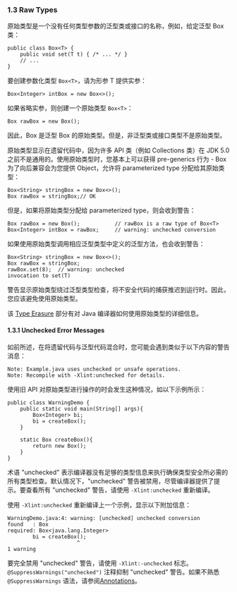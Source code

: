 ### 1.3 Raw Types
原始类型是一个没有任何类型参数的泛型类或接口的名称，例如，给定泛型 Box 类：

```
public class Box<T> {
    public void set(T t) { /* ... */ }
    // ...
}
```

要创建参数化类型 `Box<T>`，请为形参 T 提供实参：

```
Box<Integer> intBox = new Box<>();
```

如果省略实参，则创建一个原始类型 `Box<T>`：

```
Box rawBox = new Box();
```

因此，Box 是泛型 Box<T> 的原始类型。但是，非泛型类或接口类型不是原始类型。

原始类型显示在遗留代码中，因为许多 API 类（例如 Collections 类）在 JDK 5.0 之前不是通用的。使用原始类型时，您基本上可以获得 pre-generics 行为 - Box 为了向后兼容会为您提供 Object，允许将 parameterized type 分配给其原始类型：

```
Box<String> stringBox = new Box<>();
Box rawBox = stringBox;// OK
```
但是，如果将原始类型分配给 parameterized type，则会收到警告：

```
Box rawBox = new Box();           // rawBox is a raw type of Box<T>
Box<Integer> intBox = rawBox;     // warning: unchecked conversion
```

如果使用原始类型调用相应泛型类型中定义的泛型方法，也会收到警告：

```
Box<String> stringBox = new Box<>();
Box rawBox = stringBox;
rawBox.set(8);  // warning: unchecked 
invocation to set(T)
```

警告显示原始类型绕过泛型类型检查，将不安全代码的捕获推迟到运行时。因此，您应该避免使用原始类型。

该 [Type Erasure]() 部分有对 Java 编译器如何使用原始类型的详细信息。

#### 1.3.1 Unchecked Error Messages
如前所述，在将遗留代码与泛型代码混合时，您可能会遇到类似于以下内容的警告消息：

```
Note: Example.java uses unchecked or unsafe operations.
Note: Recompile with -Xlint:unchecked for details.
```

使用旧 API 对原始类型进行操作的时会发生这种情况，如以下示例所示：

```
public class WarningDemo {
    public static void main(String[] args){
        Box<Integer> bi;
        bi = createBox();
    }

    static Box createBox(){
        return new Box();
    }
}
```

术语 "unchecked" 表示编译器没有足够的类型信息来执行确保类型安全所必需的所有类型检查。默认情况下，"unchecked" 警告被禁用，尽管编译器提供了提示。要查看所有 "unchecked" 警告，请使用 `-Xlint:unchecked` 重新编译。

使用 `-Xlint:unchecked` 重新编译上一个示例，显示以下附加信息：

```
WarningDemo.java:4: warning: [unchecked] unchecked conversion
found   : Box
required: Box<java.lang.Integer>
        bi = createBox();
                      ^
1 warning
```

要完全禁用 "unchecked" 警告，请使用 `-Xlint:-unchecked` 标志。`@SuppressWarnings("unchecked")` 注释抑制 "unchecked" 警告。如果不熟悉 `@SuppressWarnings` 语法，请参阅[Annotations]()。

